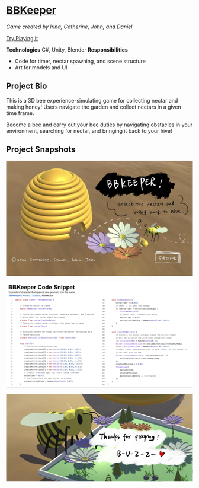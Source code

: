 # [BBKeeper](https://daniel65.itch.io/bbkeeper-3)

*Game created by Irina, Catherine, John, and Daniel*


[Try Playing it](https://daniel65.itch.io/bbkeeper-3)


**Technologies** C#, Unity, Blender
**Responsibilities**
- Code for timer, nectar spawning, and scene structure
- Art for models and UI

## Project Bio
This is a 3D bee experience-simulating game for collecting nectar and making honey! Users navigate the garden and collect nectars in a given time frame. 	

Become a bee and carry out your bee duties by navigating obstacles in your environment, searching for nectar, and bringing it back to your hive!

## Project Snapshots
![](./Assets/Images/START_SCENE.jpg)

![](./Assets/Images/bbkeeper_code_snippet.jpg)

![](./Assets/Images/END_SCENE.jpg)